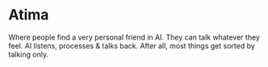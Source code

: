 # Atima
Where people find a very personal friend in AI. They can talk whatever they feel. AI listens, processes &amp; talks back. After all, most things get sorted by talking only.
